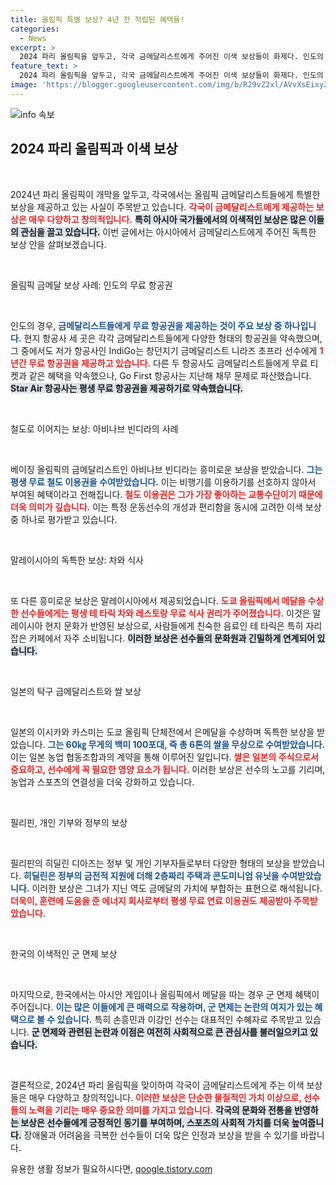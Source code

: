 ```yaml
---
title: 올림픽 특별 보상? 4년 전 적립된 혜택들!
categories:
  - News
excerpt: >
  2024 파리 올림픽을 앞두고, 각국 금메달리스트에게 주어진 이색 보상들이 화제다. 인도의 무료 항공권부터 필리핀의 평생 무료 연료, 한국의 군 면제까지! 세계 각국의 독특한 보상 리스트를 만나보자. 클릭하면 놀라운 이야기들이 펼쳐진다!
feature_text: >
  2024 파리 올림픽을 앞두고, 각국 금메달리스트에게 주어진 이색 보상들이 화제다. 인도의 무료 항공권부터 필리핀의 평생 무료 연료, 한국의 군 면제까지! 세계 각국의 독특한 보상 리스트를 만나보자. 클릭하면 놀라운 이야기들이 펼쳐진다!
image: 'https://blogger.googleusercontent.com/img/b/R29vZ2xl/AVvXsEixyZcFfHzMRdzZMjFBmAUKJYCLCGyLL1o632UiGVXcaFdKo_bkvkuCioo0uUKlGfBVcT3P84aROyZIXSBEx3Aw5nCQ3pTgDom1WDC4m8eifvWiAmWEEVb4x6G_l8C0QH225ldMjyaFvpxGEBGNO37VmDTDMHGhJPq73UglMfDca1-0aw/s1600/blogspot.png'
---
```


<p><img src="https://blogger.googleusercontent.com/img/b/R29vZ2xl/AVvXsEixyZcFfHzMRdzZMjFBmAUKJYCLCGyLL1o632UiGVXcaFdKo_bkvkuCioo0uUKlGfBVcT3P84aROyZIXSBEx3Aw5nCQ3pTgDom1WDC4m8eifvWiAmWEEVb4x6G_l8C0QH225ldMjyaFvpxGEBGNO37VmDTDMHGhJPq73UglMfDca1-0aw/s1600/blogspot.png" alt="info 속보" /></p>

<h2 data-ke-size="size26">2024 파리 올림픽과 이색 보상</h2>

<p data-ke-size="size16">&nbsp;</p>

<p>2024년 파리 올림픽이 개막을 앞두고, 각국에서는 올림픽 금메달리스트들에게 특별한 보상을 제공하고 있는 사실이 주목받고 있습니다. <b><span style="color: #ee2323;">각국이 금메달리스트에게 제공하는 보상은 매우 다양하고 창의적입니다.</span></b> <b><span style="background-color: #21538527;">특히 아시아 국가들에서의 이색적인 보상은 많은 이들의 관심을 끌고 있습니다.</span></b> 이번 글에서는 아시아에서 금메달리스트에게 주어진 독특한 보상 안을 살펴보겠습니다.</p>

<p data-ke-size="size16">&nbsp;</p>

<p>올림픽 금메달 보상 사례: 인도의 무료 항공권</p>

<p data-ke-size="size16">&nbsp;</p>

<p>인도의 경우, <b><span style="color: #1a5490;">금메달리스트들에게 무료 항공권을 제공하는 것이 주요 보상 중 하나입니다.</span></b> 현지 항공사 세 곳은 각각 금메달리스트들에게 다양한 형태의 항공권을 약속했으며, 그 중에서도 저가 항공사인 IndiGo는 창던지기 금메달리스트 니라즈 초프라 선수에게 <b><span style="color: #ee2323;">1년간 무료 항공권을 제공하고 있습니다.</span></b> 다른 두 항공사도 금메달리스트들에게 무료 티켓과 같은 혜택을 약속했으나, Go First 항공사는 지난해 채무 문제로 파산했습니다. <b><span style="background-color: #21538527;">Star Air 항공사는 평생 무료 항공권을 제공하기로 약속했습니다.</span></b></p>

<p data-ke-size="size16">&nbsp;</p>

<p>철도로 이어지는 보상: 아비나브 빈디라의 사례</p>

<p data-ke-size="size16">&nbsp;</p>

<p>베이징 올림픽의 금메달리스트인 아비나브 빈디라는 흥미로운 보상을 받았습니다. <b><span style="color: #1a5490;">그는 평생 무료 철도 이용권을 수여받았습니다.</span></b> 이는 비행기를 이용하기를 선호하지 않아서 부여된 혜택이라고 전해집니다. <b><span style="color: #ee2323;">철도 이용권은 그가 가장 좋아하는 교통수단이기 때문에 더욱 의미가 깊습니다.</span></b> 이는 특정 운동선수의 개성과 편리함을 동시에 고려한 이색 보상 중 하나로 평가받고 있습니다.</p>

<p data-ke-size="size16">&nbsp;</p>

<p>말레이시아의 독특한 보상: 차와 식사</p>

<p data-ke-size="size16">&nbsp;</p>

<p>또 다른 흥미로운 보상은 말레이시아에서 제공되었습니다. <b><span style="color: #ee2323;">도쿄 올림픽에서 메달을 수상한 선수들에게는 평생 테 타릭 차와 레스토랑 무료 식사 권리가 주어졌습니다.</span></b> 이것은 말레이시아 현지 문화가 반영된 보상으로, 사람들에게 친숙한 음료인 테 타릭은 특히 자리 잡은 카페에서 자주 소비됩니다. <b><span style="background-color: #21538527;">이러한 보상은 선수들의 문화원과 긴밀하게 연계되어 있습니다.</span></b></p>

<p data-ke-size="size16">&nbsp;</p>

<p>일본의 탁구 금메달리스트와 쌀 보상</p>

<p data-ke-size="size16">&nbsp;</p>

<p>일본의 이시카와 카스미는 도쿄 올림픽 단체전에서 은메달을 수상하며 독특한 보상을 받았습니다. <b><span style="color: #1a5490;">그는 60㎏ 무게의 백미 100포대, 즉 총 6톤의 쌀을 무상으로 수여받았습니다.</span></b> 이는 일본 농업 협동조합과의 계약을 통해 이루어진 일입니다. <b><span style="color: #ee2323;">쌀은 일본의 주식으로서 중요하고, 선수에게 꼭 필요한 영양 요소가 됩니다.</span></b> 이러한 보상은 선수의 노고를 기리며, 농업과 스포츠의 연결성을 더욱 강화하고 있습니다.</p>

<p data-ke-size="size16">&nbsp;</p>

<p>필리핀, 개인 기부와 정부의 보상</p>

<p data-ke-size="size16">&nbsp;</p>

<p>필리핀의 히딜린 디아즈는 정부 및 개인 기부자들로부터 다양한 형태의 보상을 받았습니다. <b><span style="color: #1a5490;">히딜린은 정부의 금전적 지원에 더해 2층짜리 주택과 콘도미니엄 유닛을 수여받았습니다.</span></b> 이러한 보상은 그녀가 지닌 역도 금메달의 가치에 부합하는 표현으로 해석됩니다. <b><span style="color: #ee2323;">더욱이, 훈련에 도움을 준 에너지 회사로부터 평생 무료 연료 이용권도 제공받아 주목받았습니다.</span></b></p>

<p data-ke-size="size16">&nbsp;</p>

<p>한국의 이색적인 군 면제 보상</p>

<p data-ke-size="size16">&nbsp;</p>

<p>마지막으로, 한국에서는 아시안 게임이나 올림픽에서 메달을 따는 경우 군 면제 혜택이 주어집니다. <b><span style="color: #1a5490;">이는 많은 이들에게 큰 매력으로 작용하며, 군 면제는 논란의 여지가 있는 혜택으로 볼 수 있습니다.</span></b> 특히 손흥민과 이강인 선수는 대표적인 수혜자로 주목받고 있습니다. <b><span style="background-color: #21538527;">군 면제와 관련된 논란과 이점은 여전히 사회적으로 큰 관심사를 불러일으키고 있습니다.</span></b></p>

<p data-ke-size="size16">&nbsp;</p>

<p>결론적으로, 2024년 파리 올림픽을 맞이하여 각국이 금메달리스트에게 주는 이색 보상들은 매우 다양하고 창의적입니다. <b><span style="color: #ee2323;">이러한 보상은 단순한 물질적인 가치 이상으로, 선수들의 노력을 기리는 매우 중요한 의미를 가지고 있습니다.</span></b> <b><span style="background-color: #21538527;">각국의 문화와 전통을 반영하는 보상은 선수들에게 긍정적인 동기를 부여하며, 스포츠의 사회적 가치를 더욱 높여줍니다.</span></b> 장애물과 어려움을 극복한 선수들이 더욱 많은 인정과 보상을 받을 수 있기를 바랍니다.</p>
유용한 생활 정보가 필요하시다면, <a href="https://qoogle.tistory.com" rel="dofollow">qoogle.tistory.com</a>


